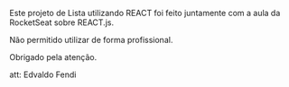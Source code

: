 Este projeto de Lista utilizando REACT foi feito juntamente com a aula da RocketSeat sobre REACT.js.

Não permitido utilizar de forma profissional. 

Obrigado pela atenção.

att: Edvaldo Fendi

